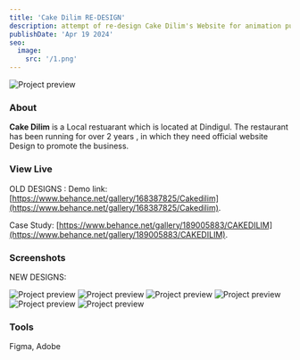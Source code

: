 ```yaml
---
title: 'Cake Dilim RE-DESIGN'
description: attempt of re-design Cake Dilim's Website for animation purposes.
publishDate: 'Apr 19 2024'
seo:
  image:
    src: '/1.png'
---
```


![Project preview](/1.png)

### About

**Cake Dilim** is a Local restuarant which is located at Dindigul. The restaurant has been running for over 2 years , in which they need official website Design to promote the business.

### View Live

OLD DESIGNS : 
Demo link:
[https://www.behance.net/gallery/168387825/Cakedilim](https://www.behance.net/gallery/168387825/Cakedilim).

Case Study:
[https://www.behance.net/gallery/189005883/CAKEDILIM](https://www.behance.net/gallery/189005883/CAKEDILIM).


### Screenshots
NEW DESIGNS: 


![Project preview](/1.png)
![Project preview](/2.png)
![Project preview](/3.png)
![Project preview](/4.png)
![Project preview](/8.png)
![Project preview](/9.png)
### Tools

Figma, Adobe


